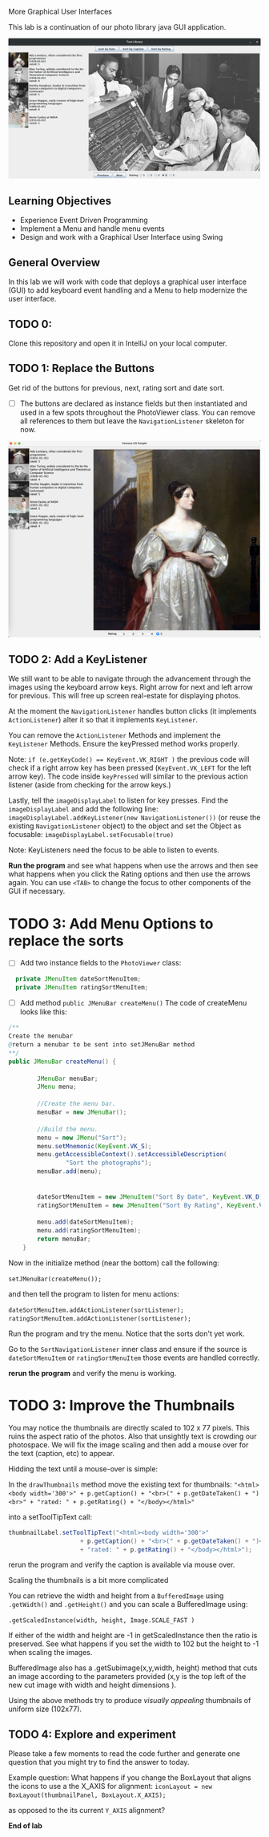 
More Graphical User Interfaces

This lab is a continuation of our photo library java GUI application.

![sample screen](res/samplescreen.png)

## Learning Objectives

- Experience Event Driven Programming
- Implement a Menu and handle menu events
- Design and work with a Graphical User Interface using Swing

## General Overview

In this lab we will work with code that deploys a graphical user interface (GUI) to add keyboard event handling and a Menu to help modernize the user interface.

## TODO 0:

Clone this repository and open it in IntelliJ on your local computer.

## TODO 1: Replace the Buttons

Get rid of the buttons for previous, next, rating sort and date sort.

  - [ ] The buttons are declared as instance fields but then instantiated and used in a few spots throughout the PhotoViewer class. You can remove all references to them but leave the `NavigationListener` skeleton for now.

![no buttons gui](res/no_buttons.png)

## TODO 2: Add a KeyListener

We still want to be able to navigate through the  advancement through the images using the keyboard arrow keys. Right arrow for next and left arrow for previous. This will free up screen real-estate for displaying photos.

At the moment the `NavigationListener` handles button clicks (it implements `ActionListener`) alter it so that it implements `KeyListener`.

You can remove the `ActionListener` Methods and implement the `KeyListener` Methods. Ensure the keyPressed method works properly.

Note: `if (e.getKeyCode() == KeyEvent.VK_RIGHT )` the previous code will check if a right arrow key has been pressed (`KeyEvent.VK_LEFT` for the left arrow key). The code inside `keyPressed` will similar to the previous action listener (aside from checking for the arrow keys.)

Lastly, tell the `imageDisplayLabel` to listen for key presses. Find the `imageDisplayLabel` and add the following line:
`imageDisplayLabel.addKeyListener(new NavigationListener())` (or reuse the existing `NavigationListener` object) to the object and set the Object as focusable: `imageDisplayLabel.setFocusable(true)`

Note: KeyListeners need the focus to be able to listen to events.

**Run the program** and see what happens when use the arrows and then see what happens when you click the Rating options and then use the arrows again. You can use `<TAB>` to change the focus to other components of the GUI if necessary.

# TODO 3: Add Menu Options to replace the sorts

- [ ] Add two instance fields to the `PhotoViewer` class:
```java
  private JMenuItem dateSortMenuItem;
  private JMenuItem ratingSortMenuItem;
```

- [ ] Add method  `public JMenuBar createMenu()`
The code of createMenu looks like this:

```java
/**
Create the menubar
@return a menubar to be sent into setJMenuBar method
**/
public JMenuBar createMenu() {

        JMenuBar menuBar;
        JMenu menu;

        //Create the menu bar.
        menuBar = new JMenuBar();

        //Build the menu.
        menu = new JMenu("Sort");
        menu.setMnemonic(KeyEvent.VK_S);
        menu.getAccessibleContext().setAccessibleDescription(
                "Sort the photographs");
        menuBar.add(menu);


        dateSortMenuItem = new JMenuItem("Sort By Date", KeyEvent.VK_D);
        ratingSortMenuItem = new JMenuItem("Sort By Rating", KeyEvent.VK_R);

        menu.add(dateSortMenuItem);
        menu.add(ratingSortMenuItem);
        return menuBar;
    }
```


Now in the initialize method (near the bottom) call the following:

`setJMenuBar(createMenu());`

and then tell the program to listen for menu actions:

`dateSortMenuItem.addActionListener(sortListener);`
`ratingSortMenuItem.addActionListener(sortListener);`

Run the program and try the menu. Notice that the sorts don't yet work.

Go to the `SortNavigationListener` inner class and ensure if the source is `dateSortMenuItem` or `ratingSortMenuItem` those events are handled correctly.

**rerun the program** and verify the menu is working.


# TODO 3: Improve the Thumbnails

You may notice the thumbnails are directly scaled to 102 x 77 pixels. This ruins the aspect ratio of the photos. Also that unsightly text is crowding our photospace. We will fix the image scaling and then add a mouse over for the text (caption, etc) to appear.

Hidding the text until a mouse-over is simple:

In the `drawThumbnails` method move the existing text for thumbnails:
`"<html><body width='300'>"
                    + p.getCaption() + "<br>(" + p.getDateTaken() + ")<br>"
                    + "rated: " + p.getRating() + "</body></html>"`

 into a setToolTipText call:

 ```java
 thumbnailLabel.setToolTipText("<html><body width='300'>"
                     + p.getCaption() + "<br>(" + p.getDateTaken() + ")<br>"
                     + "rated: " + p.getRating() + "</body></html>");
 ```

rerun the program and verify the caption is available via mouse over.

Scaling the thumbnails is a bit more complicated

You can retrieve the width and height from a `BufferedImage` using `.getWidth()` and `.getHeight()` and you can scale a BufferedImage using:

`.getScaledInstance(width, height, Image.SCALE_FAST )`

If either of the width and height are -1 in getScaledInstance then the ratio is preserved. See what happens if you set the width to 102 but the height to -1 when scaling the images.

BufferedImage also has a .getSubimage(x,y,width, height) method that cuts an image according to the parameters provided (x,y is the top left of the new cut image with width and height dimensions ).

Using the above methods try to produce *visually appealing* thumbnails of uniform size (102x77).

## TODO 4: Explore and experiment

Please take a few moments to read the code further and generate one question that you might try to find the answer to today.

Example question: What happens if you change the BoxLayout that aligns the icons to use a the X_AXIS for alignment:
`iconLayout = new BoxLayout(thumbnailPanel, BoxLayout.X_AXIS);`

as opposed to the its current `Y_AXIS` alignment?



**End of lab**

